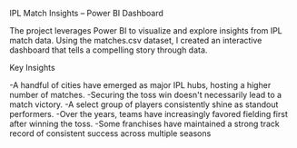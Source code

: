IPL Match Insights – Power BI Dashboard

The project leverages Power BI to visualize and explore insights from IPL match data. Using the matches.csv dataset, I created an interactive dashboard that tells a compelling story through data.

Key Insights

-A handful of cities have emerged as major IPL hubs, hosting a higher number of matches.
-Securing the toss win doesn't necessarily lead to a match victory.
-A select group of players consistently shine as standout performers.
-Over the years, teams have increasingly favored fielding first after winning the toss.
-Some franchises have maintained a strong track record of consistent success across multiple seasons
